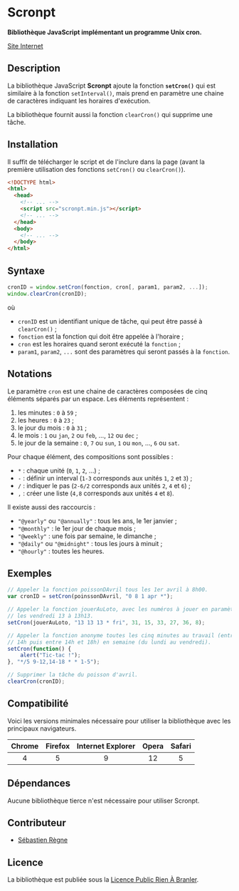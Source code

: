 # Scronpt
**Bibliothèque JavaScript implémentant un programme Unix cron.**

[Site Internet](https://regseb.github.io/scronpt)

## Description
La bibliothèque JavaScript **Scronpt** ajoute la fonction **`setCron()`** qui
est similaire à la fonction `setInterval()`, mais prend en paramètre une chaine
de caractères indiquant les horaires d'exécution.

La bibliothèque fournit aussi la fonction `clearCron()` qui supprime une tâche.

## Installation
Il suffit de télécharger le script et de l'inclure dans la page (avant la
première utilisation des fonctions `setCron()` ou `clearCron()`).
```HTML
<!DOCTYPE html>
<html>
  <head>
    <!-- ... -->
    <script src="scronpt.min.js"></script>
    <!-- ... -->
  </head>
  <body>
    <!-- ... -->
  </body>
</html>
```

## Syntaxe
```JavaScript
cronID = window.setCron(fonction, cron[, param1, param2, ...]);
window.clearCron(cronID);
```
où
- `cronID` est un identifiant unique de tâche, qui peut être passé à
  `clearCron()` ;
- `fonction` est la fonction qui doit être appelée à l'horaire ;
- `cron` est les horaires quand seront exécuté la `fonction` ;
- `param1`, `param2`, `...` sont des paramètres qui seront passés à la
  `fonction`.

## Notations
Le paramètre `cron` est une chaine de caractères composées de cinq éléments
séparés par un espace. Les éléments représentent :

1. les minutes : `0` à `59` ;
2. les heures : `0` à `23` ;
3. le jour du mois : `0` à `31` ;
4. le mois : `1` ou `jan`, `2` ou `feb`, ..., `12` ou `dec` ;
5. le jour de la semaine : `0`, `7` ou `sun`, `1` ou `mon`, ..., `6` ou `sat`.

Pour chaque élément, des compositions sont possibles :
- `*` : chaque unité (`0`, `1`, `2`, ...) ;
- `-` : définir un interval (`1-3` corresponds aux unités `1`, `2` et `3`) ;
- `/` : indiquer le pas (`2-6/2` corresponds aux unités `2`, `4` et `6`) ;
- `,` : créer une liste (`4,8` corresponds aux unités `4` et `8`).

Il existe aussi des raccourcis :
- `"@yearly"` ou `"@annually"` : tous les ans, le 1er janvier ;
- `"@monthly"` : le 1er jour de chaque mois ;
- `"@weekly"` : une fois par semaine, le dimanche ;
- `"@daily"` ou `"@midnight"` : tous les jours à minuit ;
- `"@hourly"` : toutes les heures.

## Exemples
```JavaScript
// Appeler la fonction poissonDAvril tous les 1er avril à 8h00.
var cronID = setCron(poinssonDAvril, "0 8 1 apr *");

// Appeler la fonction jouerAuLoto, avec les numéros à jouer en paramètres, tous
// les vendredi 13 à 13h13.
setCron(jouerAuLoto, "13 13 13 * fri", 31, 15, 33, 27, 36, 8);

// Appeler la fonction anonyme toutes les cinq minutes au travail (entre 9h et
// 14h puis entre 14h et 18h) en semaine (du lundi au vendredi).
setCron(function() {
    alert("Tic-tac !");
}, "*/5 9-12,14-18 * * 1-5");

// Supprimer la tâche du poisson d'avril.
clearCron(cronID);
```

## Compatibilité
Voici les versions minimales nécessaire pour utiliser la bibliothèque avec les
principaux navigateurs.

 Chrome | Firefox | Internet Explorer | Opera | Safari
:------:|:-------:|:-----------------:|:-----:|:------:
   4    |    5    |         9         |  12   |   5

## Dépendances
Aucune bibliothèque tierce n'est nécessaire pour utiliser Scronpt.

## Contributeur
- [Sébastien Règne](https://github.com/regseb/)

## Licence
La bibliothèque est publiée sous la
[Licence Public Rien À Branler](http://sam.zoy.org/lprab/ "LPRAB").
